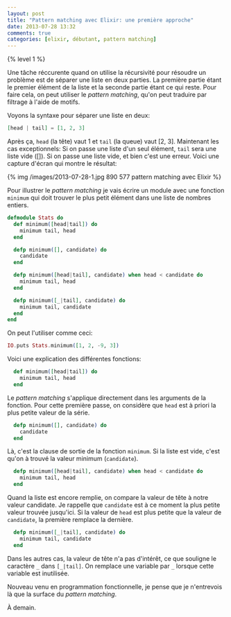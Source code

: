 ```yaml
---
layout: post
title: "Pattern matching avec Elixir: une première approche"
date: 2013-07-28 13:32
comments: true
categories: [elixir, débutant, pattern matching]
---
```


{% level 1 %}

Une tâche réccurente quand on utilise la récursivité pour résoudre un problème
est de séparer une liste en deux parties. La première partie étant le premier
élément de la liste et la seconde partie étant ce qui reste. Pour faire cela,
on peut utiliser le *pattern matching*, qu'on peut traduire par filtrage à
l'aide de motifs.

<!-- more -->

Voyons la syntaxe pour séparer une liste en deux:

``` elixir
[head | tail] = [1, 2, 3]
```

Après ça, `head` (la tête) vaut 1 et `tail` (la queue) vaut [2, 3].
Maintenant les cas exceptionnels: Si on passe une liste d'un seul élément,
`tail` sera une liste vide ([]). Si on passe une liste vide, et bien c'est
une erreur. Voici une capture d'écran qui montre le résultat:

{% img /images/2013-07-28-1.jpg 890 577 pattern matching avec Elixir %}

Pour illustrer le *pattern matching* je vais écrire un module avec une fonction
`minimum` qui doit trouver le plus petit élément dans une liste de nombres
entiers.


``` elixir
defmodule Stats do
  def minimum([head|tail]) do
    minimum tail, head
  end

  defp minimum([], candidate) do
    candidate
  end

  defp minimum([head|tail], candidate) when head < candidate do
    minimum tail, head
  end

  defp minimum([_|tail], candidate) do
    minimum tail, candidate
  end
end
```

On peut l'utiliser comme ceci:

``` elixir
IO.puts Stats.minimum([1, 2, -9, 3])
```

Voici une explication des différentes fonctions:

``` elixir
  def minimum([head|tail]) do
    minimum tail, head
  end
```

Le *pattern matching* s'applique directement dans les arguments de la
fonction. Pour cette première passe, on considère que `head` est à priori
la plus petite valeur de la série.

``` elixir
  defp minimum([], candidate) do
    candidate
  end
```

Là, c'est la clause de sortie de la fonction `minimum`. Si la liste est
vide, c'est qu'on à trouvé la valeur minimum (`candidate`).

``` elixir
  defp minimum([head|tail], candidate) when head < candidate do
    minimum tail, head
  end
```

Quand la liste est encore remplie, on compare la valeur de tête à notre
valeur candidate. Je rappelle que `candidate` est à ce moment la plus petite
valeur trouvée jusqu'ici. Si la valeur de `head` est plus petite que
la valeur de `candidate`, la première remplace la dernière.

``` elixir
  defp minimum([_|tail], candidate) do
    minimum tail, candidate
  end
```

Dans les autres cas, la valeur de tête n'a pas d'intérêt, ce que souligne
le caractère `_` dans `[_|tail]`. On remplace une variable par `_`
lorsque cette variable est inutilisée.

Nouveau venu en programmation fonctionnelle, je pense que je n'entrevois là
que la surface du *pattern matching*.

À demain.

